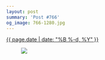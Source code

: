 ```yaml
---
layout: post
summary: 'Post #766'
og_image: 766-1280.jpg
---
```


<p>
 <time>
  <a href="/766">
   {{ page.date | date: "%B %-d, %Y" }}
  </a>
 </time>
 <a href="/766">
  <figure data-taken="6/16/2018">
   <img sizes="(min-width: 700px) 50vw, calc(100vw - 2rem)" src="{{ site.assets_url }}/766-640.jpg" srcset="{{ site.assets_url }}/766-320.jpg 320w, {{ site.assets_url }}/766-640.jpg 640w, {{ site.assets_url }}/766-960.jpg 960w, {{ site.assets_url }}/766-1280.jpg 1280w"/>
  </figure>
 </a>
</p>
